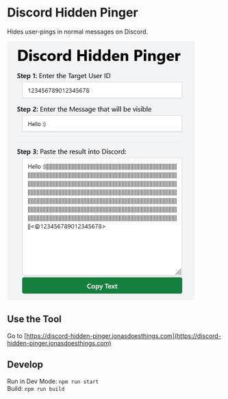 # Discord Hidden Pinger
Hides user-pings in normal messages on Discord.

![Screenshot of the App](./docs/assets/app_screenshot.png)

## Use the Tool
Go to [https://discord-hidden-pinger.jonasdoesthings.com](https://discord-hidden-pinger.jonasdoesthings.com)

## Develop
Run in Dev Mode: `npm run start`  
Build: `npm run build`